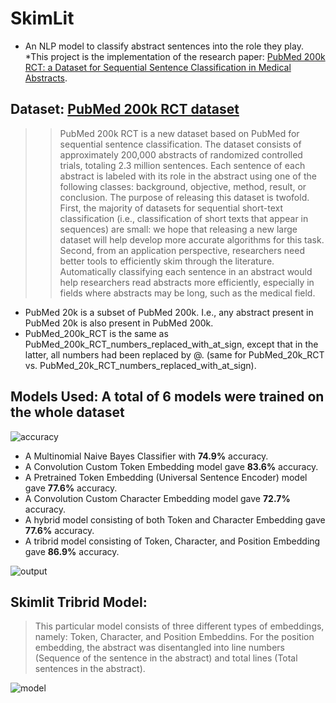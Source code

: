 # SkimLit
* An NLP model to classify abstract sentences into the role they play.
*This project is the implementation of the research paper: [PubMed 200k RCT: a Dataset for Sequential Sentence Classification in Medical Abstracts](https://arxiv.org/abs/1710.06071).

## Dataset: [PubMed 200k RCT dataset](https://github.com/Franck-Dernoncourt/pubmed-rct#readme)
>> PubMed 200k RCT is a new dataset based on PubMed for sequential sentence classification. The dataset consists of approximately 200,000 abstracts of randomized controlled trials, totaling 2.3 million sentences. Each sentence of each abstract is labeled with its role in the abstract using one of the following classes: background, objective, method, result, or conclusion. The purpose of releasing this dataset is twofold. First, the majority of datasets for sequential short-text classification (i.e., classification of short texts that appear in sequences) are small: we hope that releasing a new large dataset will help develop more accurate algorithms for this task. Second, from an application perspective, researchers need better tools to efficiently skim through the literature. Automatically classifying each sentence in an abstract would help researchers read abstracts more efficiently, especially in fields where abstracts may be long, such as the medical field.

* PubMed 20k is a subset of PubMed 200k. I.e., any abstract present in PubMed 20k is also present in PubMed 200k.
* PubMed_200k_RCT is the same as PubMed_200k_RCT_numbers_replaced_with_at_sign, except that in the latter, all numbers had been replaced by @. (same for PubMed_20k_RCT vs. PubMed_20k_RCT_numbers_replaced_with_at_sign).

## Models Used: A total of 6 models were trained on the whole dataset
![accuracy](https://github.com/garvit088/SkimLit/assets/97309123/8d0ec2b2-c926-40f8-9c99-819bac335274)

* A Multinomial Naive Bayes Classifier with **74.9%** accuracy.
* A Convolution Custom Token Embedding model gave **83.6%** accuracy.
* A Pretrained Token Embedding (Universal Sentence Encoder) model gave **77.6%** accuracy.
* A Convolution Custom Character Embedding model gave **72.7%** accuracy.
* A hybrid model consisting of both Token and Character Embedding gave **77.6%** accuracy.
* A tribrid model consisting of Token, Character, and Position Embedding gave **86.9%** accuracy.
  
![output](https://github.com/garvit088/SkimLit/assets/97309123/f432996b-9011-4f20-98b4-e09d5e97c2b3)

## Skimlit Tribrid Model:
> This particular model consists of three different types of embeddings, namely: Token, Character, and Position Embeddins. For the position embedding, the abstract was disentangled into line numbers (Sequence of the sentence in the abstract) and total lines (Total sentences in the abstract).

![model](https://github.com/garvit088/SkimLit/assets/97309123/6cffe6df-d135-4785-9e66-85e90a77c0a3)

